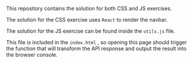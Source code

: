 This repository contains the solution for both CSS and JS exercises.

The solution for the CSS exercise uses `React` to render the navbar.

The solution for the JS exercise can be found inside the `utils.js` file.

This file is included in the `index.html` , so opening this page should trigger the function that will transform the API response and output the result into the browser console.
